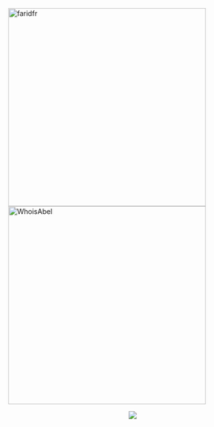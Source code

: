 <div><img align="left" src="https://github-readme-stats.vercel.app/api/top-langs/?username=WhoisAbel&layout=compact&hide=html&theme=dark" alt="faridfr" width="400" /></div>


<div>&nbsp;<img align="center" src="https://github-readme-stats.vercel.app/api?username=WhoisAbel&layout=compact&show_icons=true&theme=dark" alt="WhoisAbel"  width="400" /></div>

<p align="center">
 <img src="https://activity-graph.herokuapp.com/graph?username=WhoisAbel&bg_color=0d0c0d&color=e137d6&line=5daddf&point=99eb1e&area=false&hide_border=true">
</p>


<!--
**WhoisAbel/WhoisAbel** is a ✨ _special_ ✨ repository because its `README.md` (this file) appears on your GitHub profile.

Here are some ideas to get you started:

- 🔭 I’m currently working on ...
- 🌱 I’m currently learning ...
- 👯 I’m looking to collaborate on ...
- 🤔 I’m looking for help with ...
- 💬 Ask me about ...
- 📫 How to reach me: ...
- 😄 Pronouns: ...
- ⚡ Fun fact: ...
-->
